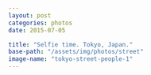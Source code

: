 ```yaml
---
layout: post
categories: photos
date: 2015-07-05

title: "Selfie time. Tokyo, Japan."
base-path: "/assets/img/photos/street"
image-name: "tokyo-street-people-1"
---
```

